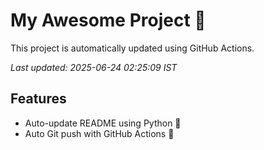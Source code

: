 # My Awesome Project 🚀

This project is automatically updated using GitHub Actions.

_Last updated: 2025-06-24 02:25:09 IST_

## Features
- Auto-update README using Python 🐍
- Auto Git push with GitHub Actions 🤖

